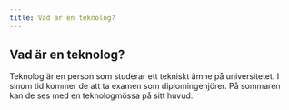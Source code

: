 ```yaml
---
title: Vad är en teknolog?
---
```

## Vad är en teknolog?

Teknolog är en person som studerar ett tekniskt ämne på universitetet. I sinom tid kommer de att ta examen som diplomingenjörer. På sommaren kan de ses med en teknologmössa på sitt huvud.
